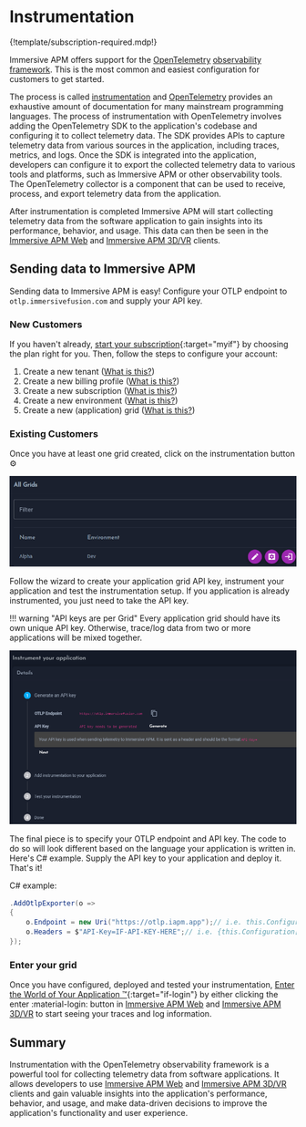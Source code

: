 # Instrumentation

{!template/subscription-required.mdp!}

Immersive APM offers support for the [OpenTelemetry](../Observability/Frameworks/OpenTelemetry/index.md) [observability framework](../Observability/index.md). This is the most common and easiest configuration for customers to get started.

The process is called [instrumentation](https://opentelemetry.io/docs/instrumentation/) and [OpenTelemetry](../Observability/Frameworks/OpenTelemetry/index.md) provides an exhaustive amount of documentation for many mainstream programming languages. The process of instrumentation with OpenTelemetry involves adding the OpenTelemetry SDK to the application's codebase and configuring it to collect telemetry data. The SDK provides APIs to capture telemetry data from various sources in the application, including traces, metrics, and logs. Once the SDK is integrated into the application, developers can configure it to export the collected telemetry data to various tools and platforms, such as Immersive APM or other observability tools. The OpenTelemetry collector is a component that can be used to receive, process, and export telemetry data from the application.

After instrumentation is completed Immersive APM will start collecting telemetry data from the software application to gain insights into its performance, behavior, and usage. This data can then be seen in the [Immersive APM Web](../../../Analysis-&-Visualization/Web/index.md) and [Immersive APM 3D/VR](../../../Analysis-&-Visualization/3D-&-VR/index.md) clients. 

## Sending data to Immersive APM

Sending data to Immersive APM is easy! Configure your OTLP endpoint to `otlp.immersivefusion.com` and supply your API key.

### New Customers

If you haven't already, [start your subscription](https://www.immersivefusion.com/pricing){:target="myif"} by choosing the plan right for you. Then, follow the steps to configure your account:

1. Create a new tenant ([What is this?](../../Account/index.md#tenant)) 
1. Create a new billing profile ([What is this?](../../Account/index.md#billing-profile)) 
1. Create a new subscription ([What is this?](../../Account/index.md#subscription)) 
1. Create a new environment ([What is this?](../../Account/index.md#environment)) 
1. Create a new (application) grid ([What is this?](../../Account/index.md#grid)) 

### Existing Customers

Once you have at least one grid created, click on the instrumentation button :gear:

![Grids](img/grids.png)

Follow the wizard to create your application grid API key, instrument your application and test the instrumentation setup. If you application is already instrumented, you just need to take the API key. 

!!! warning "API keys are per Grid"
    Every application grid should have its own unique API key. Otherwise, trace/log data from two or more applications will be mixed together.

![Grids](img/instrument.png)

The final piece is to specify your OTLP endpoint and API key. The code to do so will look different based on the language your application is written in. Here's C# example. Supply the API key to your application and deploy it. That's it!

C# example:

```csharp
.AddOtlpExporter(o =>
{
    o.Endpoint = new Uri("https://otlp.iapm.app");// i.e. this.Configuration["IfApmOtlpEndpoint"]
    o.Headers = $"API-Key=IF-API-KEY-HERE";// i.e. {this.Configuration["IfApmAPIKey"]}
});
```

### Enter your grid

Once you have configured, deployed and tested your instrumentation, [Enter the World of Your Application &trade;](https://www.immersivefusion.com/login){:target="if-login"} by either clicking the enter :material-login: button in [Immersive APM Web](../../../Analysis-&-Visualization/Web/index.md) and [Immersive APM 3D/VR](../../../Analysis-&-Visualization/3D-&-VR/index.md) to start seeing your traces and log information.


## Summary

Instrumentation with the OpenTelemetry observability framework is a powerful tool for collecting telemetry data from software applications. It allows developers to use [Immersive APM Web](../../../Analysis-&-Visualization/Web/index.md) and [Immersive APM 3D/VR](../../../Analysis-&-Visualization/3D-&-VR/index.md) clients and gain valuable insights into the application's performance, behavior, and usage, and make data-driven decisions to improve the application's functionality and user experience.
